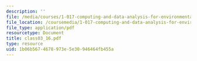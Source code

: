 ```yaml
---
description: ''
file: /media/courses/1-017-computing-and-data-analysis-for-environmental-applications-fall-2003/1b06b5674678973e5e30946464fb455a_class03_16.pdf
file_location: /coursemedia/1-017-computing-and-data-analysis-for-environmental-applications-fall-2003/1b06b5674678973e5e30946464fb455a_class03_16.pdf
file_type: application/pdf
resourcetype: Document
title: class03_16.pdf
type: resource
uid: 1b06b567-4678-973e-5e30-946464fb455a
---
```

